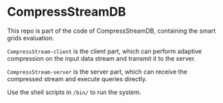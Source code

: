 # CompressStreamDB

This repo is part of the code of CompressStreamDB, containing the smart grids evaluation.

`CompressStream-client` is the client part, which can perform adaptive compression on the input data stream and transmit it to the server.

`CompressStream-server` is the server part, which can receive the compressed stream and execute queries directly.

Use the shell scripts in `/bin/` to run the system.
